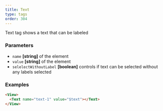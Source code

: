 ```yaml
---
title: Text
type: tags
order: 304
---
```


Text tag shows a text that can be labeled

### Parameters

-   `name` **[string]** of the element
-   `value` **[string]** of the element
-   `selelectWithoutLabel` **[boolean]** controls if text can be selected without any labels selected

### Examples

```html
<View>
  <Text name="text-1" value="$text"></Text>
</View>
```
